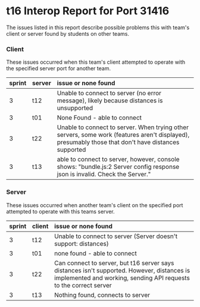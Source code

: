 # t16 Interop Report for Port 31416

The issues listed in this report describe possible problems this with team's client or server found by students on other teams.

### Client

These issues occurred when this team's client attempted to operate with the specified server port for another team.

| sprint | server | issue or none found |
| :--- | :--- | :--- |
| 3 | t12 | Unable to connect to server (no error message), likely because distances is unsupported |
| 3 | t01 | None Found - able to connect |
| 3 | t22 | Unable to connect to server. When trying other servers, some work (features aren't displayed), presumably those that don't have distances supported |
| 3 | t13 | able to connect to server, however, console shows: "bundle.js:2 Server config response json is invalid. Check the Server."|

### Server

These issues occurred when another team's client on the specified port attempted to operate with this teams server. 

| sprint | client | issue or none found |
| :--- | :--- | :--- |
| 3 | t12 | Unable to connect to server (Server doesn't support: distances) |
| 3 | t01 | none found - able to connect|
| 3 | t22 | Can connect to server, but t16 server says distances isn't supported. However, distances is implemented and working, sending API requests to the correct server |
|3 | t13 | Nothing found, connects to server |

